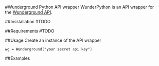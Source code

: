 #Wunderground Python API wrapper
WunderPython is an API wrapper for the [Wunderground API](http://www.wunderground.com/weather/api/).

##Insstallation
    #TODO

##Requirements
    #TODO

##Usage
Create an instance of the API wrapper

    wg = Wunderground("your secret api key")

##Examples
